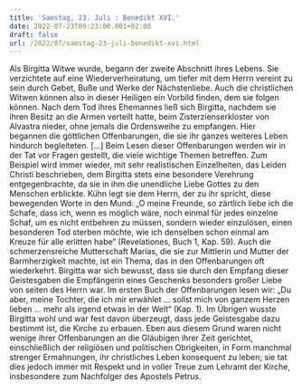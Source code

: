 ```yaml
---
title: 'Samstag, 23. Juli : Benedikt XVI.'
date: 2022-07-23T09:23:00.001+02:00
draft: false
url: /2022/07/samstag-23-juli-benedikt-xvi.html
---
```


Als Birgitta Witwe wurde, begann der zweite Abschnitt ihres Lebens. Sie verzichtete auf eine Wiederverheiratung, um tiefer mit dem Herrn vereint zu sein durch Gebet, Buße und Werke der Nächstenliebe. Auch die christlichen Witwen können also in dieser Heiligen ein Vorbild finden, dem sie folgen können. Nach dem Tod ihres Ehemannes ließ sich Birgitta, nachdem sie ihren Besitz an die Armen verteilt hatte, beim Zisterzienserkloster von Alvastra nieder, ohne jemals die Ordensweihe zu empfangen. Hier begannen die göttlichen Offenbarungen, die sie ihr ganzes weiteres Leben hindurch begleiteten. \[…\] Beim Lesen dieser Offenbarungen werden wir in der Tat vor Fragen gestellt, die viele wichtige Themen betreffen. Zum Beispiel wird immer wieder, mit sehr realistischen Einzelheiten, das Leiden Christi beschrieben, dem Birgitta stets eine besondere Verehrung entgegenbrachte, da sie in ihm die unendliche Liebe Gottes zu den Menschen erblickte. Kühn legt sie dem Herrn, der zu ihr spricht, diese bewegenden Worte in den Mund: „O meine Freunde, so zärtlich liebe ich die Schafe, dass ich, wenn es möglich wäre, noch einmal für jedes einzelne Schaf, um es nicht entbehren zu müssen, sondern wieder einzulösen, einen besonderen Tod sterben möchte, wie ich denselben schon einmal am Kreuze für alle erlitten habe“ (Revelationes, Buch 1, Kap. 59). Auch die schmerzensreiche Mutterschaft Marias, die sie zur Mittlerin und Mutter der Barmherzigkeit machte, ist ein Thema, das in den Offenbarungen oft wiederkehrt. Birgitta war sich bewusst, dass sie durch den Empfang dieser Geistesgaben die Empfängerin eines Geschenks besonders großer Liebe von seiten des Herrn war. Im ersten Buch der Offenbarungen lesen wir: „Du aber, meine Tochter, die ich mir erwählet … sollst mich von ganzem Herzen lieben … mehr als irgend etwas in der Welt“ (Kap. 1). Im Übrigen wusste Birgitta wohl und war fest davon überzeugt, dass jede Geistesgabe dazu bestimmt ist, die Kirche zu erbauen. Eben aus diesem Grund waren nicht wenige ihrer Offenbarungen an die Gläubigen ihrer Zeit gerichtet, einschließlich der religiösen und politischen Obrigkeiten, in Form manchmal strenger Ermahnungen, ihr christliches Leben konsequent zu leben; sie tat dies jedoch immer mit Respekt und in voller Treue zum Lehramt der Kirche, insbesondere zum Nachfolger des Apostels Petrus.